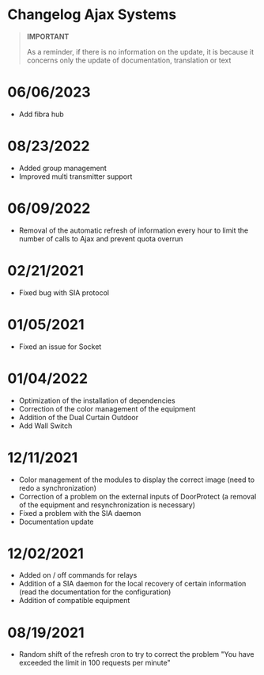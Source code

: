 # Changelog Ajax Systems

>**IMPORTANT**
>
>As a reminder, if there is no information on the update, it is because it concerns only the update of documentation, translation or text

# 06/06/2023

- Add fibra hub

# 08/23/2022

- Added group management
- Improved multi transmitter support

# 06/09/2022

- Removal of the automatic refresh of information every hour to limit the number of calls to Ajax and prevent quota overrun

# 02/21/2021

- Fixed bug with SIA protocol

# 01/05/2021

- Fixed an issue for Socket

# 01/04/2022

- Optimization of the installation of dependencies
- Correction of the color management of the equipment
- Addition of the Dual Curtain Outdoor
- Add Wall Switch

# 12/11/2021

- Color management of the modules to display the correct image (need to redo a synchronization)
- Correction of a problem on the external inputs of DoorProtect (a removal of the equipment and resynchronization is necessary)
- Fixed a problem with the SIA daemon
- Documentation update

# 12/02/2021

- Added on / off commands for relays
- Addition of a SIA daemon for the local recovery of certain information (read the documentation for the configuration)
- Addition of compatible equipment

# 08/19/2021

- Random shift of the refresh cron to try to correct the problem "You have exceeded the limit in 100 requests per minute"
